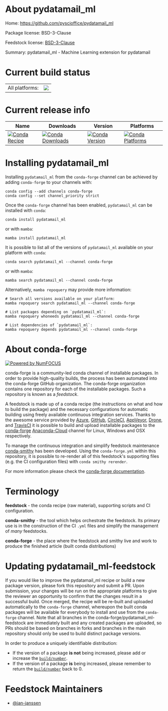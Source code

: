 About pydatamail_ml
===================

Home: https://github.com/pyscioffice/pydatamail_ml

Package license: BSD-3-Clause

Feedstock license: [BSD-3-Clause](https://github.com/conda-forge/pydatamail_ml-feedstock/blob/main/LICENSE.txt)

Summary: pydatamail_ml - Machine Learning extension for pydatamail

Current build status
====================


<table><tr><td>All platforms:</td>
    <td>
      <a href="https://dev.azure.com/conda-forge/feedstock-builds/_build/latest?definitionId=16529&branchName=main">
        <img src="https://dev.azure.com/conda-forge/feedstock-builds/_apis/build/status/pydatamail_ml-feedstock?branchName=main">
      </a>
    </td>
  </tr>
</table>

Current release info
====================

| Name | Downloads | Version | Platforms |
| --- | --- | --- | --- |
| [![Conda Recipe](https://img.shields.io/badge/recipe-pydatamail_ml-green.svg)](https://anaconda.org/conda-forge/pydatamail_ml) | [![Conda Downloads](https://img.shields.io/conda/dn/conda-forge/pydatamail_ml.svg)](https://anaconda.org/conda-forge/pydatamail_ml) | [![Conda Version](https://img.shields.io/conda/vn/conda-forge/pydatamail_ml.svg)](https://anaconda.org/conda-forge/pydatamail_ml) | [![Conda Platforms](https://img.shields.io/conda/pn/conda-forge/pydatamail_ml.svg)](https://anaconda.org/conda-forge/pydatamail_ml) |

Installing pydatamail_ml
========================

Installing `pydatamail_ml` from the `conda-forge` channel can be achieved by adding `conda-forge` to your channels with:

```
conda config --add channels conda-forge
conda config --set channel_priority strict
```

Once the `conda-forge` channel has been enabled, `pydatamail_ml` can be installed with `conda`:

```
conda install pydatamail_ml
```

or with `mamba`:

```
mamba install pydatamail_ml
```

It is possible to list all of the versions of `pydatamail_ml` available on your platform with `conda`:

```
conda search pydatamail_ml --channel conda-forge
```

or with `mamba`:

```
mamba search pydatamail_ml --channel conda-forge
```

Alternatively, `mamba repoquery` may provide more information:

```
# Search all versions available on your platform:
mamba repoquery search pydatamail_ml --channel conda-forge

# List packages depending on `pydatamail_ml`:
mamba repoquery whoneeds pydatamail_ml --channel conda-forge

# List dependencies of `pydatamail_ml`:
mamba repoquery depends pydatamail_ml --channel conda-forge
```


About conda-forge
=================

[![Powered by
NumFOCUS](https://img.shields.io/badge/powered%20by-NumFOCUS-orange.svg?style=flat&colorA=E1523D&colorB=007D8A)](https://numfocus.org)

conda-forge is a community-led conda channel of installable packages.
In order to provide high-quality builds, the process has been automated into the
conda-forge GitHub organization. The conda-forge organization contains one repository
for each of the installable packages. Such a repository is known as a *feedstock*.

A feedstock is made up of a conda recipe (the instructions on what and how to build
the package) and the necessary configurations for automatic building using freely
available continuous integration services. Thanks to the awesome service provided by
[Azure](https://azure.microsoft.com/en-us/services/devops/), [GitHub](https://github.com/),
[CircleCI](https://circleci.com/), [AppVeyor](https://www.appveyor.com/),
[Drone](https://cloud.drone.io/welcome), and [TravisCI](https://travis-ci.com/)
it is possible to build and upload installable packages to the
[conda-forge](https://anaconda.org/conda-forge) [Anaconda-Cloud](https://anaconda.org/)
channel for Linux, Windows and OSX respectively.

To manage the continuous integration and simplify feedstock maintenance
[conda-smithy](https://github.com/conda-forge/conda-smithy) has been developed.
Using the ``conda-forge.yml`` within this repository, it is possible to re-render all of
this feedstock's supporting files (e.g. the CI configuration files) with ``conda smithy rerender``.

For more information please check the [conda-forge documentation](https://conda-forge.org/docs/).

Terminology
===========

**feedstock** - the conda recipe (raw material), supporting scripts and CI configuration.

**conda-smithy** - the tool which helps orchestrate the feedstock.
                   Its primary use is in the construction of the CI ``.yml`` files
                   and simplify the management of *many* feedstocks.

**conda-forge** - the place where the feedstock and smithy live and work to
                  produce the finished article (built conda distributions)


Updating pydatamail_ml-feedstock
================================

If you would like to improve the pydatamail_ml recipe or build a new
package version, please fork this repository and submit a PR. Upon submission,
your changes will be run on the appropriate platforms to give the reviewer an
opportunity to confirm that the changes result in a successful build. Once
merged, the recipe will be re-built and uploaded automatically to the
`conda-forge` channel, whereupon the built conda packages will be available for
everybody to install and use from the `conda-forge` channel.
Note that all branches in the conda-forge/pydatamail_ml-feedstock are
immediately built and any created packages are uploaded, so PRs should be based
on branches in forks and branches in the main repository should only be used to
build distinct package versions.

In order to produce a uniquely identifiable distribution:
 * If the version of a package **is not** being increased, please add or increase
   the [``build/number``](https://docs.conda.io/projects/conda-build/en/latest/resources/define-metadata.html#build-number-and-string).
 * If the version of a package **is** being increased, please remember to return
   the [``build/number``](https://docs.conda.io/projects/conda-build/en/latest/resources/define-metadata.html#build-number-and-string)
   back to 0.

Feedstock Maintainers
=====================

* [@jan-janssen](https://github.com/jan-janssen/)

